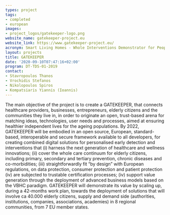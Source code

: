 ```yaml
---
types: project
tags:
- completed
- european
images:
- project_logos/gatekeeper-logo.png
website_name: gatekeeper-project.eu
website_link: https://www.gatekeeper-project.eu/
acronym: Smart Living Homes - Whole Interventions Demonstrator for People at Health and Social Risks
layout: projects
title: GATEKEEPER
date: '2020-09-10T07:47:16+02:00'
program: DT-TDS-01-2019
contact:
- Stavropoulos Thanos
- Vrochidis Stefanos
- Nikolopoulos Spiros
- Kompatsiaris Yiannis (Ioannis)
---
```

<p>
The main objective of the project is to create a GATEKEEPER, that connects healthcare providers, businesses, entrepreneurs, elderly citizens and the communities they live in, in order to originate an open, trust-based arena for matching ideas, technologies, user needs and processes, aimed at ensuring healthier independent lives for the ageing populations. By 2022, GATEKEEPER will be embodied in an open source, European, standard-based, interoperable and secure framework available to all developers, for creating combined digital solutions for personalised early detection and interventions that (i) harness the next generation of healthcare and wellness innovations; (ii) cover the whole care continuum for elderly citizens, including primary, secondary and tertiary prevention, chronic diseases and co-morbidities; (iii) straightforwardly fit “by design” with European regulations, on data protection, consumer protection and patient protection (iv) are subjected to trustable certification processes; (iv) support value generation through the deployment of advanced business models based on the VBHC paradigm. GATEKEEPER will demonstrate its value by scaling up, during a 42-months work plan, towards the deployment of solutions that will involve ca 40.000 elderly citizens, supply and demand side (authorities, institutions, companies, associations, academies) in 8 regional communities, from 7 EU member states.
</p>
